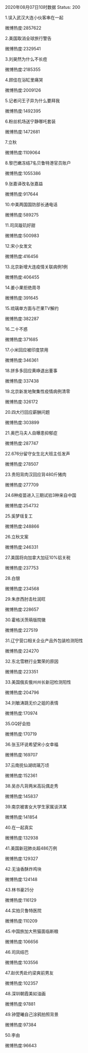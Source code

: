 2020年08月07日10时数据
Status: 200

1.误入武汉大连小伙客串在一起

微博热度:2857622

2.美国取消全球旅行警告

微博热度:2329541

3.刘昊然为什么不长痘

微博热度:2185355

4.顾佳在浴缸里痛哭

微博热度:2009126

5.记者问王子异为什么要拜我

微博热度:1492395

6.粉丝机场送宁静哪吒套装

微博热度:1472681

7.立秋

微博热度:1109064

8.黎巴嫩冻结7名贝鲁特港官员账户

微博热度:1055386

9.张嘉译改名张嘉益

微博热度:917644

10.中美两国国防部长通电话

微博热度:589275

11.司凤璇玑好甜

微博热度:500983

12.宋小女发文

微博热度:416456

13.北京新增大连疫情关联病例1例

微博热度:406455

14.姜小果拒绝周寻

微博热度:391645

15.琉璃单方面与芒果TV解约

微博热度:382287

16.二十不惑

微博热度:371685

17.小米回应被印度禁用

微博热度:346361

18.拼多多回应黄峥退出董事

微博热度:337438

19.北京新发地聚集性疫情病例清零

微博热度:326172

20.四大行回应薪酬问题

微博热度:303899

21.奥巴马夫人自曝患抑郁症

微博热度:287747

22.676分留守女生北大班主任发声

微博热度:278507

23.贵阳背肉汉回应背480斤猪肉

微博热度:277709

24.6种疫苗进入三期试验3种来自中国

微博热度:254732

25.奚梦瑶复工

微博热度:248866

26.立秋文案

微博热度:246331

27.美国将向加拿大加征10%铝关税

微博热度:237753

28.白银

微博热度:234568

29.朱彦西肘击杜润旺

微博热度:228657

30.霍格沃茨萌版院徽

微博热度:227519

31.辽宁营口相关企业产品外包装检测阳性

微博热度:224270

32.东北雪糕行业繁荣的原因

微博热度:223351

33.美国俄亥俄州州长新冠检测阳性

微博热度:204796

34.刘敏涛跳无价之姐的表情

微博热度:170974

35.GQ好会拍

微博热度:170719

36.张玉环说希望宋小女幸福

微博热度:169707

37.云南抚仙湖琉璃万顷

微博热度:152361

38.吴亦凡背两米高玩偶走秀

微博热度:145837

39.南京被害女大学生家属谈洪某

微博热度:141854

40.在一起真实

微博热度:132938

41.美国新冠肺炎超486万例

微博热度:129327

42.无油香酥炸鸡块

微博热度:124148

43.林书豪25分

微博热度:116129

44.实拍贝鲁特医院

微博热度:110209

45.中国旅加大熊猫面临断粮

微博热度:106656

46.司凤结巴

微博热度:103556

47.赵优秀赴约梁爽前男友

微博热度:102357

48.深圳朝霞美如油画

微博热度:97881

49.钟楚曦自己涂鸦拍照背景

微博热度:97384

50.李由

微博热度:96643

